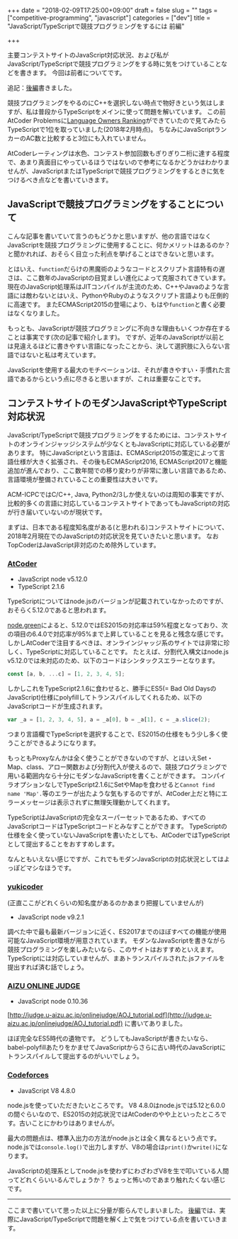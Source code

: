 +++
date = "2018-02-09T17:25:00+09:00"
draft = false
slug = ""
tags = ["competitive-programming", "javascript"]
categories = ["dev"]
title = "JavaScript/TypeScriptで競技プログラミングをするには 前編"

+++

主要コンテストサイトのJavaScript対応状況、および私がJavaScript/TypeScriptで競技プログラミングをする時に気をつけていることなどを書きます。
今回は前者についてです。

<!--more-->

追記：[後編](/2018/02/09/competitive-programming-using-js-and-ts-02/)書きました。

競技プログラミングをやるのにC++を選択しない時点で物好きという気はしますが、私は普段からTypeScriptをメインに使って問題を解いています。
この前AtCoder Problemsに[Language Owners Ranking](http://kenkoooo.com/atcoder/?kind=lang)ができていたので見てみたらTypeScriptで1位を取っていました(2018年2月時点)。
ちなみにJavaScriptランカーのAC数と比較すると3位にも入れていません。

AtCoderレーティングは水色、コンテスト参加回数もぎりぎり二桁に達する程度で、あまり真面目にやっているほうではないので参考になるかどうかはわかりませんが、JavaScriptまたはTypeScriptで競技プログラミングをするときに気をつけるべき点などを書いていきます。

## JavaScriptで競技プログラミングをすることについて
こんな記事を書いていて言うのもどうかと思いますが、他の言語ではなくJavaScriptを競技プログラミングに使用することに、何かメリットはあるのか？と聞かれれば、おそらく目立った利点を挙げることはできないと思います。

とはいえ、`function`だらけの黒魔術のようなコードとスクリプト言語特有の遅さは、ここ数年のJavaScriptの目覚ましい進化によって克服されてきています。
現在のJavaScript処理系はJITコンパイルが主流のため、C++やJavaのような言語には敵わないとはいえ、PythonやRubyのようなスクリプト言語よりも圧倒的に高速です。
またECMAScript2015の登場により、もはや`function`と書く必要はなくなりました。

もっとも、JavaScriptが競技プログラミングに不向きな理由もいくつか存在することは事実です(次の記事で紹介します)。
ですが、近年のJavaScriptが以前とは見違えるほどに書きやすい言語になったことから、決して選択肢に入らない言語ではないと私は考えています。

JavaScriptを使用する最大のモチベーションは、それが書きやすい・手慣れた言語であるからという点に尽きると思いますが、これは重要なことです。

## コンテストサイトのモダンJavaScriptやTypeScript対応状況
JavaScript/TypeScriptで競技プログラミングをするためには、コンテストサイトのオンラインジャッジシステムが少なくともJavaScriptに対応している必要があります。
特にJavaScriptという言語は、ECMAScript2015の策定によって言語仕様が大きく拡張され、その後もECMAScript2016, ECMAScript2017と機能追加が進んでおり、ここ数年間での移り変わりが非常に激しい言語であるため、言語環境が整備されていることの重要性は大きいです。

ACM-ICPCではC/C++, Java, Python2/3しか使えないのは周知の事実ですが、比較的多くの言語に対応しているコンテストサイトであってもJavaScriptの対応が行き届いていないのが現状です。

まずは、日本である程度知名度がある(と思われる)コンテストサイトについて、2018年2月現在でのJavaScriptの対応状況を見ていきたいと思います。
なおTopCoderはJavaScript非対応のため除外しています。

### [AtCoder](http://atcoder.jp/)
* JavaScript node v5.12.0
* TypeScript 2.1.6

TypeScriptについてはnode.jsのバージョンが記載されていなかったのですが、おそらく5.12.0であると思われます。

[node.green](http://node.green)によると、5.12.0ではES2015の対応率は59%程度となっており、次の項目の6.4.0で対応率が95%まで上昇していることを見ると残念な感じです。
しかしAtCoderで注目するべきは、オンラインジャッジ系のサイトでは非常に珍しく、TypeScriptに対応していることです。
たとえば、分割代入構文はnode.js v5.12.0では未対応のため、以下のコードはシンタックスエラーとなります。
```javascript
const [a, b, ...c] = [1, 2, 3, 4, 5];
```
しかしこれをTypeScript2.1.6に食わせると、勝手にES5(= Bad Old DaysのJavaScript)仕様にpolyfillしてトランスパイルしてくれるため、以下のJavaScriptコードが生成されます。
```javascript
var _a = [1, 2, 3, 4, 5], a = _a[0], b = _a[1], c = _a.slice(2);
```
つまり言語欄でTypeScriptを選択することで、ES2015の仕様をもう少し多く使うことができるようになります。

もっともProxyなんかは全く使うことができないのですが、とはいえSet・Map、class、アロー関数および分割代入が使えるので、競技プログラミングで用いる範囲内なら十分にモダンなJavaScriptを書くことができます。
コンパイラオプションなしでTypeScript2.1.6にSetやMapを食わせると`Cannot find name 'Map'.`等のエラーが出たような気もするのですが、AtCoder上だと特にエラーメッセージは表示されずに無理矢理動かしてくれます。

TypeScriptはJavaScriptの完全なスーパーセットであるため、すべてのJavaScriptコードはTypeScriptコードとみなすことができます。
TypeScriptの仕様を全く使っていないJavaScriptを書いたとしても、AtCoderではTypeScriptとして提出することをおすすめします。

なんともいえない感じですが、これでもモダンJavaScriptの対応状況としてはよっぽどマシなほうです。

### [yukicoder](https://yukicoder.me/)
(正直ここがどれくらいの知名度があるのかあまり把握していませんが)

* JavaScript node v9.2.1

調べた中で最も最新バージョンに近く、ES2017までのほぼすべての機能が使用可能なJavaScript環境が用意されています。
モダンなJavaScriptを書きながら競技プログラミングを楽しみたいなら、このサイトはおすすめといえます。
TypeScriptには対応していませんが、まあトランスパイルされた.jsファイルを提出すれば済む話でしょう。

### [AIZU ONLINE JUDGE](http://judge.u-aizu.ac.jp/onlinejudge/)
* JavaScript node 0.10.36

[http://judge.u-aizu.ac.jp/onlinejudge/AOJ_tutorial.pdf](http://judge.u-aizu.ac.jp/onlinejudge/AOJ_tutorial.pdf) に書いてありました。

ほぼ完全なES5時代の遺物です。
どうしてもJavaScriptが書きたいなら、babel-polyfillあたりをかませてJavaScriptからさらに古い時代のJavaScriptにトランスパイルして提出するのがいいでしょう。

### [Codeforces](http://codeforces.com/)
* JavaScript V8 4.8.0

node.jsを使っていただきたいところです。
V8 4.8.0はnode.jsでは5.12と6.0.0の間ぐらいなので、ES2015の対応状況ではAtCoderのやや上といったところです。古いことにかわりはありませんが。

最大の問題点は、標準入出力の方法がnode.jsとは全く異なるという点です。
node.jsでは`console.log()`で出力しますが、V8の場合は`print()`か`write()`になります。

JavaScriptの処理系としてnode.jsを使わずにわざわざV8を生で叩いている人間ってどれくらいいるんでしょうか？
ちょっと怖いのであまり触れたくない感じです。

---

ここまで書いていて思った以上に分量が膨らんでしまいました。
[後編](/2018/02/09/competitive-programming-using-js-and-ts-02/)では、実際にJavaScript/TypeScriptで問題を解く上で気をつけている点を書いていきます。

